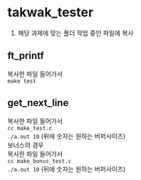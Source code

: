 # takwak_tester
1. 해당 과제에 맞는 폴더 작업 중인 파일에 복사

## ft_printf
복사한 파일 들어가서 <br>
`make test`

## get_next_line
복사한 파일 들어가서 <br>
`cc make_test.c` <br>
`./a.out 10` (뒤에 숫자는 원하는 버퍼사이즈) <br>
보너스의 경우 <br>
복사한 파일 들어가서 <br> 
`cc make_bonus_test.c` <br>
`./a.out 10` (뒤에 숫자는 원하는 버퍼사이즈) <br>
